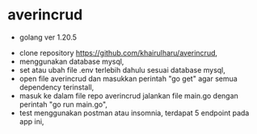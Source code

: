 # averincrud

- golang ver 1.20.5

* clone repository https://github.com/khairulharu/averincrud,
* menggunakan database mysql,
* set atau ubah file .env terlebih dahulu sesuai database mysql,
* open file averincrud dan masukkan perintah "go get" agar semua dependency terinstall,
* masuk ke dalam file repo averincrud jalankan file main.go dengan perintah "go run main.go",
* test menggunakan postman atau insomnia, terdapat 5 endpoint pada app ini,



